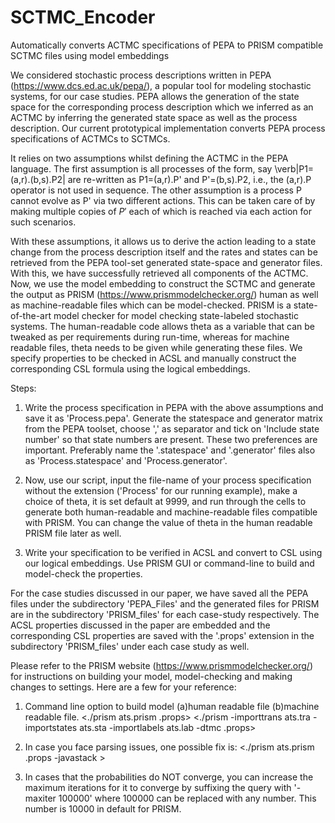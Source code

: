# SCTMC_Encoder
Automatically converts ACTMC specifications of PEPA to PRISM compatible SCTMC files using model embeddings


We considered stochastic process descriptions written in PEPA (https://www.dcs.ed.ac.uk/pepa/), a popular tool for modeling stochastic systems, for our case studies. PEPA allows the generation of the state space for the corresponding process description which we inferred as an ACTMC by inferring the generated state space as well as the process description. Our current prototypical implementation converts PEPA process specifications of ACTMCs to SCTMCs.
  
  It relies on two assumptions whilst defining the ACTMC in the PEPA language. The first assumption is all processes of the form, say \verb|P1=(a,r).(b,s).P2| are re-written as P1=(a,r).P' and P'=(b,s).P2, i.e., the (a,r).P operator is not used in sequence. The other assumption is a process P cannot evolve as P' via two different actions. This can be taken care of by making multiple copies of $P'$ each of which is reached via each action for such scenarios. 
  
  With these assumptions, it allows us to derive the action leading to a state change from the process description itself and the rates and states can be retrieved from the PEPA tool-set generated state-space and generator files. With this, we have successfully retrieved all components of the ACTMC. Now, we use the model embedding to construct the SCTMC and generate the output as PRISM (https://www.prismmodelchecker.org/) human as well as machine-readable files which can be model-checked. PRISM is a state-of-the-art model checker for model checking state-labeled stochastic systems. The human-readable code allows theta as a variable that can be tweaked as per requirements during run-time, whereas for machine readable files, theta needs to be given while generating these files. We specify properties to be checked in ACSL and manually construct the corresponding CSL formula using the logical embeddings.
  
  Steps:
  
  1. Write the process specification in PEPA with the above assumptions and save it as 'Process.pepa'. Generate the statespace and generator matrix from the PEPA toolset, choose ',' as separator and tick on 'Include state number' so that state numbers are present. These two preferences are important. Preferably name the '.statespace' and '.generator' files also as 'Process.statespace' and 'Process.generator'.
  
  2. Now, use our script, input the file-name of your process specification without the extension ('Process' for our running example), make a choice of theta, it is set default at 9999, and run through the cells to generate both human-readable and machine-readable files compatible with PRISM. You can change the value of theta in the human readable PRISM file later as well.
  
  3. Write your specification to be verified in ACSL and convert to CSL using our logical embeddings. Use PRISM GUI or command-line to build and model-check the properties. 
  
  For the case studies discussed in our paper, we have saved all the PEPA files under the subdirectory 'PEPA_Files' and the generated files for PRISM are in the subdirectory 'PRISM_files' for each case-study respectively. The ACSL properties discussed in the paper are embedded and the corresponding CSL properties are saved with the '.props' extension in  the subdirectory 'PRISM_files' under each case study as well.
 
Please refer to the PRISM website (https://www.prismmodelchecker.org/) for instructions on building your model, model-checking and making changes to settings. Here are a few for your reference:
1. Command line option to build model (a)human readable file (b)machine readable file.
	<./prism ats<file-name>.prism <property-file>.props>
	<./prism -importtrans ats<file-name>.tra -importstates ats<file-name>.sta -importlabels ats<file-name>.lab -dtmc <property-file>.props>
	
2. In case you face parsing issues, one possible fix is: 
	<./prism ats<file-name>.prism <property-file>.props -javastack <memory>>

3. In cases that the probabilities do NOT converge, you can increase the maximum iterations for it to converge by suffixing the query with '-maxiter 100000' 
   where 100000 can be replaced with any number. This number is 10000 in default for PRISM.
	
  
  
  
